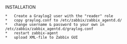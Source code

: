 INSTALLATION

    *   Create a Graylog2 user with the "reader" role
    *   copy graylog.conf to /etc/zabbix/zabbix_agentd.d/
    *   change username & password to your own in /etc/zabbix/zabbix_agentd.d/graylog.conf
    *   restart zabbix-agent
    *   upload XML-file to Zabbix GUI
 
